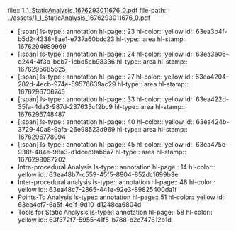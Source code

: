 file:: [1_1_StaticAnalysis_1676293011676_0.pdf](../assets/1_1_StaticAnalysis_1676293011676_0.pdf)
file-path:: ../assets/1_1_StaticAnalysis_1676293011676_0.pdf

- [:span]
  ls-type:: annotation
  hl-page:: 23
  hl-color:: yellow
  id:: 63ea3b4f-b5d2-4338-8ae1-e737a60bdc23
  hl-type:: area
  hl-stamp:: 1676294989969
- [:span]
  ls-type:: annotation
  hl-page:: 24
  hl-color:: yellow
  id:: 63ea3e06-d244-4f3b-bdb7-1cbd5bb98336
  hl-type:: area
  hl-stamp:: 1676295685625
- [:span]
  ls-type:: annotation
  hl-page:: 27
  hl-color:: yellow
  id:: 63ea4204-282d-4ecb-974e-59576639ac29
  hl-type:: area
  hl-stamp:: 1676296706745
- [:span]
  ls-type:: annotation
  hl-page:: 33
  hl-color:: yellow
  id:: 63ea422d-35fa-4da3-987d-237633cf2bc9
  hl-type:: area
  hl-stamp:: 1676296748487
- [:span]
  ls-type:: annotation
  hl-page:: 40
  hl-color:: yellow
  id:: 63ea424b-3729-40a8-9afa-26e98523d969
  hl-type:: area
  hl-stamp:: 1676296778094
- [:span]
  ls-type:: annotation
  hl-page:: 45
  hl-color:: yellow
  id:: 63ea475c-938f-484e-98a3-d1dced9ab6a7
  hl-type:: area
  hl-stamp:: 1676298087202
- Intra-procedural Analysis
  ls-type:: annotation
  hl-page:: 14
  hl-color:: yellow
  id:: 63ea48b7-c559-45f5-8904-852dc1699b3e
- Inter-procedural analysis
  ls-type:: annotation
  hl-page:: 48
  hl-color:: yellow
  id:: 63ea48c7-2865-441e-92e3-89825400da1f
- Points-To Analysis
  ls-type:: annotation
  hl-page:: 51
  hl-color:: yellow
  id:: 63ea4cf7-6a5f-4e1f-9d10-d1248ca6804d
- Tools for Static Analysis
  ls-type:: annotation
  hl-page:: 58
  hl-color:: yellow
  id:: 63f372f7-5955-41f5-b788-b2c747612b1d
